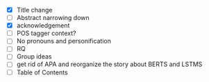 - [x] Title change
- [ ] Abstract narrowing down
- [x] acknowledgement
- [ ] POS tagger context?
- [ ] No pronouns and personification
- [ ] RQ
- [ ] Group ideas
- [ ] get rid of APA and reorganize the story about BERTS and LSTMS
- [ ] Table of Contents